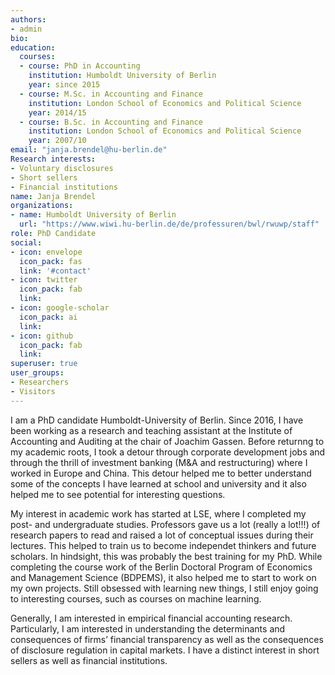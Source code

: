 ```yaml
---
authors:
- admin
bio: 
education:
  courses:
  - course: PhD in Accounting
    institution: Humboldt University of Berlin
    year: since 2015
  - course: M.Sc. in Accounting and Finance
    institution: London School of Economics and Political Science
    year: 2014/15
  - course: B.Sc. in Accounting and Finance
    institution: London School of Economics and Political Science
    year: 2007/10
email: "janja.brendel@hu-berlin.de"
Research interests:
- Voluntary disclosures
- Short sellers
- Financial institutions
name: Janja Brendel
organizations:
- name: Humboldt University of Berlin
  url: "https://www.wiwi.hu-berlin.de/de/professuren/bwl/rwuwp/staff"
role: PhD Candidate
social:
- icon: envelope
  icon_pack: fas
  link: '#contact'
- icon: twitter
  icon_pack: fab
  link: 
- icon: google-scholar
  icon_pack: ai
  link: 
- icon: github
  icon_pack: fab
  link: 
superuser: true
user_groups:
- Researchers
- Visitors
---
```


I am a PhD candidate Humboldt-University of Berlin. Since 2016, I have been working as a research and teaching assistant at the Institute of Accounting and Auditing at the chair of Joachim Gassen. Before returnng to my academic roots, I took a detour through corporate development jobs and through the thrill of investment banking (M&A and restructuring) where I worked in Europe and China. This detour helped me to better understand some of the concepts I have learned at school and university and it also helped me to see potential for interesting questions.

My interest in academic work has started at LSE, where I completed my post- and undergraduate studies. Professors gave us a lot (really  a lot!!!) of research papers to read and raised a lot of conceptual issues during their lectures. This helped to train us to become independet thinkers and future scholars. In hindsight, this was probably the best training for my PhD. While completing the course work of the Berlin Doctoral Program of Economics and Management Science (BDPEMS), it also helped me to start to work on my own projects. Still obsessed with learning new things, I still enjoy going to interesting courses, such as courses on machine learning. 

Generally, I am interested in empirical financial accounting research. Particularly, I am interested in understanding the determinants and consequences of firms’ financial transparency as well as the consequences of disclosure regulation in capital markets. I have a distinct interest in short sellers as well as financial institutions.
